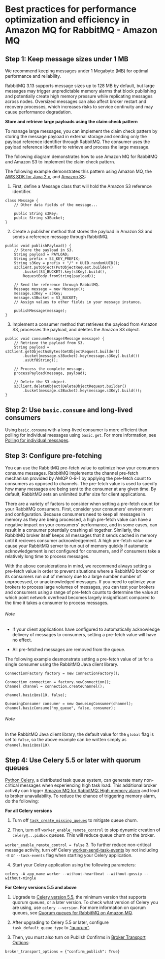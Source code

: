 # Best practices for performance optimization and efficiency in Amazon MQ for RabbitMQ - Amazon MQ

## Step 1: Keep message sizes under 1 MB

We recommend keeping messages under 1 Megabyte (MB) for optimal performance and reliability.

RabbitMQ 3.13 supports message sizes up to 128 MB by default, but large messages may trigger unpredictable memory alarms that block publishing and potentially create high memory pressure while replicating messages across nodes. Oversized messages can also affect broker restart and recovery processes, which increases risks to service continuity and may cause performance degradation.

**Store and retrieve large payloads using the claim check pattern**

To manage large messages, you can implement the claim check pattern by storing the message payload in external storage and sending only the payload reference identifier through RabbitMQ. The consumer uses the payload reference identifier to retrieve and process the large message.

The following diagram demonstrates how to use Amazon MQ for RabbitMQ and Amazon S3 to implement the claim check pattern.

The following example demonstrates this pattern using Amazon MQ, the [AWS SDK for Java 2.x](https://docs.aws.amazon.com/https://docs.aws.amazon.com/sdk-for-java/latest/developer-guide/home.html), and [Amazon S3](https://docs.aws.amazon.com/https://docs.aws.amazon.com/AmazonS3/latest/userguide/Welcome.html):

1.  First, define a Message class that will hold the Amazon S3 reference identifier.

```
class Message {
    // Other data fields of the message...

    public String s3Key;
    public String s3Bucket;
}
```

2.  Create a publisher method that stores the payload in Amazon S3 and sends a reference message through RabbitMQ.

```
public void publishPayload() {
    // Store the payload in S3.
    String payload = PAYLOAD;
    String prefix = S3_KEY_PREFIX;
    String s3Key = prefix + "/" + UUID.randomUUID();
    s3Client.putObject(PutObjectRequest.builder()
        .bucket(S3_BUCKET).key(s3Key).build(),
        RequestBody.fromString(payload));

    // Send the reference through RabbitMQ.
    Message message = new Message();
    message.s3Key = s3Key;
    message.s3Bucket = S3_BUCKET;
    // Assign values to other fields in your message instance.

    publishMessage(message);
}
```

3.  Implement a consumer method that retrieves the payload from Amazon S3, processes the payload, and deletes the Amazon S3 object.

```
public void consumeMessage(Message message) {
    // Retrieve the payload from S3.
    String payload = s3Client.getObjectAsBytes(GetObjectRequest.builder()
        .bucket(message.s3Bucket).key(message.s3Key).build())
        .asUtf8String();

    // Process the complete message.
    processPayload(message, payload);

    // Delete the S3 object.
    s3Client.deleteObject(DeleteObjectRequest.builder()
        .bucket(message.s3Bucket).key(message.s3Key).build());
}
```

## Step 2: Use `basic.consume` and long-lived consumers

Using `basic.consume` with a long-lived consumer is more efficient than polling for individual messages using `basic.get`. For more information, see [Polling for individual messages](https://www.rabbitmq.com/docs/3.13/consumers#polling).

## Step 3: Configure pre-fetching

You can use the RabbitMQ pre-fetch value to optimize how your consumers consume messages. RabbitMQ implements the channel pre-fetch mechanism provided by AMQP 0-9-1 by applying the pre-fetch count to consumers as opposed to channels. The pre-fetch value is used to specify how many messages are being sent to the consumer at any given time. By default, RabbitMQ sets an unlimited buffer size for client applications.

There are a variety of factors to consider when setting a pre-fetch count for your RabbitMQ consumers. First, consider your consumers' environment and configuration. Because consumers need to keep all messages in memory as they are being processed, a high pre-fetch value can have a negative impact on your consumers' performance, and in some cases, can result in a consumer potentially crashing all together. Similarly, the RabbitMQ broker itself keeps all messages that it sends cached in memory until it recieves consumer acknowledgement. A high pre-fetch value can cause your RabbitMQ server to run out of memory quickly if automatic acknowledgement is not configured for consumers, and if consumers take a relatively long time to process messages.

With the above considerations in mind, we recommend always setting a pre-fetch value in order to prevent situations where a RabbitMQ broker or its consumers run out of memory due to a large number number of unprocessed, or unacknowledged messages. If you need to optimize your brokers to process large volumes of messages, you can test your brokers and consumers using a range of pre-fetch counts to determine the value at which point network overhead becomes largely insignificant compared to the time it takes a consumer to process messages.

###### Note

*   If your client applications have configured to automatically acknowledge delivery of messages to consumers, setting a pre-fetch value will have no effect.

*   All pre-fetched messages are removed from the queue.


The following example desmonstrate setting a pre-fetch value of `10` for a single consumer using the RabbitMQ Java client library.

```
ConnectionFactory factory = new ConnectionFactory();

Connection connection = factory.newConnection();
Channel channel = connection.createChannel();

channel.basicQos(10, false);

QueueingConsumer consumer = new QueueingConsumer(channel);
channel.basicConsume("my_queue", false, consumer);
```

###### Note

In the RabbitMQ Java client library, the default value for the `global` flag is set to `false`, so the above example can be written simply as `channel.basicQos(10)`.

## Step 4: Use Celery 5.5 or later with quorum queues

[Python Celery](https://docs.celeryq.dev/en/stable/index.html), a distributed task queue system, can generate many non-critical messages when experiencing high task load. This additional broker activity can trigger [Amazon MQ for RabbitMQ: High memory alarm](https://docs.aws.amazon.com/amazon-mq/latest/developer-guide/troubleshooting-action-required-codes-rabbitmq-memory-alarm.html) and lead to broker unavailability. To reduce the chance of triggering memory alarm, do the following:

**For all Celery versions**

1.  Turn off [`task_create_missing_queues`](https://docs.celeryq.dev/en/stable/userguide/configuration.html#std-setting-task_create_missing_queues) to mitigate queue churn.

2.  Then, turn off `worker_enable_remote_control` to stop dynamic creation of `celery@...pidbox` queues. This will reduce queue churn on the broker.


`worker_enable_remote_control = false` 3. To further reduce non-critical message activity, turn off Celery [worker-send-task-events](https://docs.celeryq.dev/en/stable/userguide/configuration.html#worker-send-task-events) by not including `-E` or `--task-events` flag when starting your Celery application.

4.  Start your Celery application using the following parameters:

`celery -A app_name worker --without-heartbeat --without-gossip --without-mingle`

**For Celery versions 5.5 and above**

1.  Upgrade to [Celery version 5.5](https://docs.celeryq.dev/en/latest/changelog.html#version-5-5-0), the minimum version that supports quorum queues, or a later version. To check what version of Celery you are using, use `celery --version`. For more information on quorum queues, see [Quorum queues for RabbitMQ on Amazon MQ](https://docs.aws.amazon.com/amazon-mq/latest/developer-guide/quorum-queues.html).

2.  After upgrading to Celery 5.5 or later, configure `task_default_queue_type` to ["quorum"](https://docs.celeryq.dev/en/stable/userguide/configuration.html#std-setting-task_default_queue_type).

3.  Then, you must also turn on Publish Confirms in [Broker Transport Options](https://docs.celeryq.dev/en/stable/userguide/configuration.html#std-setting-broker_transport_options):


`broker_transport_options = {"confirm_publish": True}`
